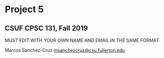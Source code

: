 # Project 5
## CSUF CPSC 131, Fall 2019

MUST EDIT WITH YOUR OWN NAME AND EMAIL IN THE SAME FORMAT

Marcos Sanchez-Cruz msanchezcruz@csu.fullerton.edu
